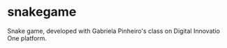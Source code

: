 # snakegame
Snake game, developed with Gabriela Pinheiro's class on Digital Innovatio One platform.
